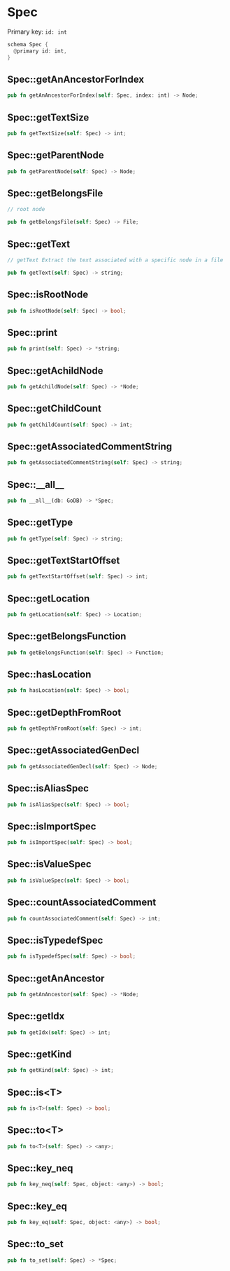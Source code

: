 # Spec

Primary key: `id: int`

```rust
schema Spec {
  @primary id: int,
}
```
## Spec::getAnAncestorForIndex

```rust
pub fn getAnAncestorForIndex(self: Spec, index: int) -> Node;
```
## Spec::getTextSize

```rust
pub fn getTextSize(self: Spec) -> int;
```
## Spec::getParentNode

```rust
pub fn getParentNode(self: Spec) -> Node;
```
## Spec::getBelongsFile

```rust
// root node
```
```rust
pub fn getBelongsFile(self: Spec) -> File;
```
## Spec::getText

```rust
// getText Extract the text associated with a specific node in a file
```
```rust
pub fn getText(self: Spec) -> string;
```
## Spec::isRootNode

```rust
pub fn isRootNode(self: Spec) -> bool;
```
## Spec::print

```rust
pub fn print(self: Spec) -> *string;
```
## Spec::getAchildNode

```rust
pub fn getAchildNode(self: Spec) -> *Node;
```
## Spec::getChildCount

```rust
pub fn getChildCount(self: Spec) -> int;
```
## Spec::getAssociatedCommentString

```rust
pub fn getAssociatedCommentString(self: Spec) -> string;
```
## Spec::\_\_all\_\_

```rust
pub fn __all__(db: GoDB) -> *Spec;
```
## Spec::getType

```rust
pub fn getType(self: Spec) -> string;
```
## Spec::getTextStartOffset

```rust
pub fn getTextStartOffset(self: Spec) -> int;
```
## Spec::getLocation

```rust
pub fn getLocation(self: Spec) -> Location;
```
## Spec::getBelongsFunction

```rust
pub fn getBelongsFunction(self: Spec) -> Function;
```
## Spec::hasLocation

```rust
pub fn hasLocation(self: Spec) -> bool;
```
## Spec::getDepthFromRoot

```rust
pub fn getDepthFromRoot(self: Spec) -> int;
```
## Spec::getAssociatedGenDecl

```rust
pub fn getAssociatedGenDecl(self: Spec) -> Node;
```
## Spec::isAliasSpec

```rust
pub fn isAliasSpec(self: Spec) -> bool;
```
## Spec::isImportSpec

```rust
pub fn isImportSpec(self: Spec) -> bool;
```
## Spec::isValueSpec

```rust
pub fn isValueSpec(self: Spec) -> bool;
```
## Spec::countAssociatedComment

```rust
pub fn countAssociatedComment(self: Spec) -> int;
```
## Spec::isTypedefSpec

```rust
pub fn isTypedefSpec(self: Spec) -> bool;
```
## Spec::getAnAncestor

```rust
pub fn getAnAncestor(self: Spec) -> *Node;
```
## Spec::getIdx

```rust
pub fn getIdx(self: Spec) -> int;
```
## Spec::getKind

```rust
pub fn getKind(self: Spec) -> int;
```
## Spec::is\<T\>

```rust
pub fn is<T>(self: Spec) -> bool;
```
## Spec::to\<T\>

```rust
pub fn to<T>(self: Spec) -> <any>;
```
## Spec::key\_neq

```rust
pub fn key_neq(self: Spec, object: <any>) -> bool;
```
## Spec::key\_eq

```rust
pub fn key_eq(self: Spec, object: <any>) -> bool;
```
## Spec::to\_set

```rust
pub fn to_set(self: Spec) -> *Spec;
```
